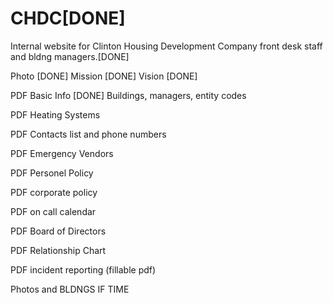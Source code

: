 # CHDC[DONE]
Internal website for Clinton Housing Development Company front desk staff and bldng managers.[DONE]


Photo [DONE]
Mission [DONE]
Vision  [DONE]

PDF Basic Info  [DONE]
      Buildings, managers, entity codes 
     
      
PDF Heating Systems 

PDF Contacts list and phone numbers 

PDF Emergency Vendors 

PDF Personel Policy 

PDF corporate policy 

PDF on call calendar 

PDF Board of Directors 

PDF Relationship Chart 

PDF incident reporting (fillable pdf) 


Photos and BLDNGS IF TIME 
